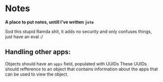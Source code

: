 # Notes
__A place to put notes, untill I've written `jote`__

Sod this stupid Ramda shit, it adds no security and only confuses things, just have an eval :/

## Handling other apps:
Objects should have an `apps` field, populated with UUIDs
These UUIDs should refference to an object that contains information about the apps that can be used to view the object.
